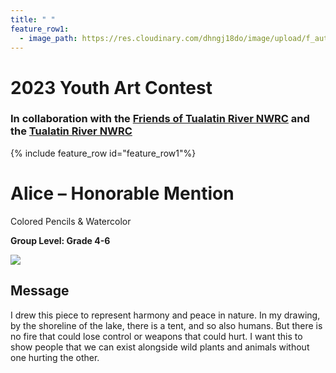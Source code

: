 ```yaml
---
title: " "
feature_row1:
  - image_path: https://res.cloudinary.com/dhngj18do/image/upload/f_auto,q_auto/v1/images/artcontest/ribbon_hm
---
```


# 2023 Youth Art Contest

### In collaboration with the [Friends of Tualatin River NWRC](https://fotr.wildapricot.org/) and the [Tualatin River NWRC](https://www.fws.gov/refuge/Tualatin_River/)

{% include feature_row id="feature_row1"%}

# Alice – Honorable Mention  
Colored Pencils & Watercolor  

**Group Level: Grade 4-6**  

![](https://res.cloudinary.com/dhngj18do/image/upload/f_auto,q_auto/v1/images/artcontest/2023_grp3_hm_large)

## Message

I drew this piece to represent harmony and peace in nature. In my drawing, by the shoreline of the lake, there is a tent, and so also humans. But there is no fire that could lose control or weapons that could hurt. I want this to show people that we can exist alongside wild plants and animals without one hurting the other.
